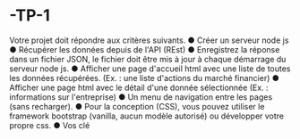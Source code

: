 # -TP-1

Votre projet doit répondre aux critères suivants.
● Créer un serveur node js
● Récupérer les données depuis de l'API (REst)
● Enregistrez la réponse dans un fichier JSON, le fichier doit être mis à jour
à chaque démarrage du serveur node js.
● Afficher une page d'accueil html avec une liste de toutes les données
récupérées. (Ex. : une liste d'actions du marché financier)
● Afficher une page html avec le détail d'une donnée sélectionnée (Ex. :
informations sur l'entreprise)
● Un menu de navigation entre les pages (sans recharger).
● Pour la conception (CSS), vous pouvez utiliser le framework bootstrap
(vanilla, aucun modèle autorisé) ou développer votre propre css.
● Vos clé

